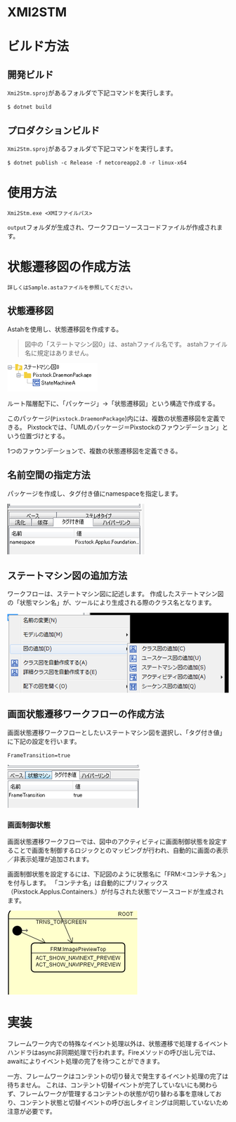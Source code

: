 XMI2STM
============================


# ビルド方法

## 開発ビルド

`Xmi2Stm.sproj`があるフォルダで下記コマンドを実行します。

```
$ dotnet build
```

## プロダクションビルド

`Xmi2Stm.sproj`があるフォルダで下記コマンドを実行します。

```
$ dotnet publish -c Release -f netcoreapp2.0 -r linux-x64
```

# 使用方法

```
Xmi2Stm.exe <XMIファイルパス>
```

`output`フォルダが生成され、ワークフローソースコードファイルが作成されます。

# 状態遷移図の作成方法

    詳しくはSample.astaファイルを参照してください。

## 状態遷移図

Astahを使用し、状態遷移図を作成する。

> 図中の「ステートマシン図0」は、astahファイル名です。
> astahファイル名に規定はありません。

![Workflow_UserManual1](/assets/Workflow_UserManual1.png)

ルート階層配下に、「パッケージ」→「状態遷移図」という構造で作成する。

このパッケージ(`Pixstock.DraemonPackage`)内には、複数の状態遷移図を定義できる。
Pixstockでは、「UMLのパッケージ＝Pixstockのファウンデーション」という位置づけとする。

1つのファウンデーションで、複数の状態遷移図を定義できる。

## 名前空間の指定方法

パッケージを作成し、タグ付き値にnamespaceを指定します。

![Workflow_UserManual2](/assets/Workflow_UserManual2.png)

## ステートマシン図の追加方法

ワークフローは、ステートマシン図に記述します。
作成したステートマシン図の「状態マシン名」が、ツールにより生成される際のクラス名となります。

![Workflow_UserManual3](/assets/Workflow_UserManual3.png)

## 画面状態遷移ワークフローの作成方法

画面状態遷移ワークフローとしたいステートマシン図を選択し、「タグ付き値」に下記の設定を行います。

```
FrameTransition=true
```
![Workflow_UserManual5](/assets/Workflow_UserManual5.png)

### 画面制御状態

画面状態遷移ワークフローでは、図中のアクティビティに画面制御状態を設定することで画面を制御するロジックとのマッピングが行われ、自動的に画面の表示／非表示処理が追加されます。

画面制御状態を設定するには、下記図のように状態名に「FRM:<コンテナ名＞」を付与します。
「コンテナ名」は自動的にプリフィックス（Pixstock.Applus.Containers.）が付与された状態でソースコードが生成されます。

![Workflow_UserManual6](/assets/Workflow_UserManual6.png)


# 実装

フレームワーク内での特殊なイベント処理以外は、状態遷移で処理するイベントハンドラはasync非同期処理で行われます。Fireメソッドの呼び出し元では、awaitによりイベント処理の完了を待つことができます。

一方、フレームワークはコンテントの切り替えで発生するイベント処理の完了は待ちません。
これは、コンテント切替イベントが完了していないにも関わらず、フレームワークが管理するコンテントの状態が切り替わる事を意味しており、コンテント状態と切替イベントの呼び出しタイミングは同期していないため注意が必要です。
